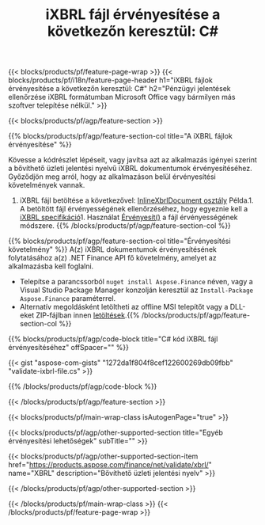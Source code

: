 ﻿---
title: "iXBRL fájl érvényesítése a következőn keresztül: C#"
description: Mintakód a(z) iXBRL fájl érvényesítéséhez. Használjon API példakódot a kötegelt iXBRL fájlok érvényesítéséhez a .NET alapú alkalmazásokban. 
url: /hu/net/validate/ixbrl/
family: finance
platformtag: net
feature: validate
informat: iXBRL
outformat: 
otherformats: 
---
{{< blocks/products/pf/feature-page-wrap >}}
{{< blocks/products/pf/i18n/feature-page-header h1="iXBRL fájlok érvényesítése a következőn keresztül: C#" h2="Pénzügyi jelentések ellenőrzése iXBRL formátumban Microsoft Office vagy bármilyen más szoftver telepítése nélkül." >}}

{{< blocks/products/pf/agp/feature-section >}}

{{% blocks/products/pf/agp/feature-section-col title="A iXBRL fájlok érvényesítése" %}}

Kövesse a kódrészlet lépéseit, vagy javítsa azt az alkalmazás igényei szerint a bővíthető üzleti jelentési nyelvű iXBRL dokumentumok érvényesítéséhez. Győződjön meg arról, hogy az alkalmazáson belül érvényesítési követelmények vannak.

1. iXBRL fájl betöltése a következővel: [InlineXbrlDocument osztály](https://apireference.aspose.com/finance/net/aspose.finance.xbrl.inline/inlinexbrldocument) Példa.1. A betöltött fájl érvényességének ellenőrzéséhez, hogy egyeznie kell a [iXBRL specifikáció](http://www.xbrl.org/specification/inlinexbrl-part1/rec-2013-11-18/inlinexbrl-part1-rec-2013-11-18.html)1. Használat [Érvényesít()](https://apireference.aspose.com/finance/net/aspose.finance.xbrl.inline/inlinexbrldocument/methods/validate) a fájl érvényességének módszere.
{{% /blocks/products/pf/agp/feature-section-col %}}

{{% blocks/products/pf/agp/feature-section-col title="Érvényesítési követelmény" %}}
A(z) iXBRL dokumentumok érvényesítésének folytatásához a(z) .NET Finance API fő követelmény, amelyet az alkalmazásba kell foglalni. 
- Telepítse a parancssorból ```nuget install Aspose.Finance``` néven, vagy a Visual Studio Package Manager konzolján keresztül az ```Install-Package Aspose.Finance``` paraméterrel.
- Alternatív megoldásként letöltheti az offline MSI telepítőt vagy a DLL-eket ZIP-fájlban innen [letöltések](https://downloads.aspose.com/finance/net).{{% /blocks/products/pf/agp/feature-section-col %}}

{{% blocks/products/pf/agp/code-block title="C# kód iXBRL fájl érvényesítéséhez" offSpacer="" %}}

{{< gist "aspose-com-gists" "1272da1f804f8cef122600269db09fbb" "validate-ixbrl-file.cs" >}}

{{% /blocks/products/pf/agp/code-block %}}

{{< /blocks/products/pf/agp/feature-section >}}

{{< blocks/products/pf/main-wrap-class isAutogenPage="true" >}}

{{< blocks/products/pf/agp/other-supported-section title="Egyéb érvényesítési lehetőségek" subTitle="" >}}

{{< blocks/products/pf/agp/other-supported-section-item href="https://products.aspose.com/finance/net/validate/xbrl/" name="XBRL" description="Bővíthető üzleti jelentési nyelv" >}}

{{< /blocks/products/pf/agp/other-supported-section >}}

{{< /blocks/products/pf/main-wrap-class >}}
{{< /blocks/products/pf/feature-page-wrap >}}